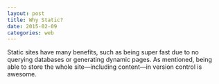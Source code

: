 ```yaml
---
layout: post
title: Why Static?
date: 2015-02-09
categories: web
---
```


Static sites have many benefits, such as being super fast due to no querying databases or generating dynamic pages. As mentioned, being able to store the whole site—including content—in version control is awesome.

